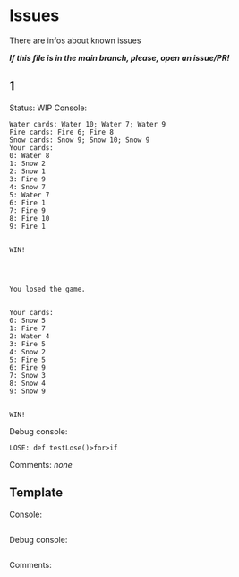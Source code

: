 # Issues
There are infos about known issues

***If this file is in the main branch, please, open an issue/PR!***
## 1
Status: WIP
Console:
```
Water cards: Water 10; Water 7; Water 9
Fire cards: Fire 6; Fire 8
Snow cards: Snow 9; Snow 10; Snow 9
Your cards:
0: Water 8
1: Snow 2
2: Snow 1
3: Fire 9
4: Snow 7
5: Water 7
6: Fire 1
7: Fire 9
8: Fire 10
9: Fire 1


WIN!




You losed the game.


Your cards:
0: Snow 5
1: Fire 7
2: Water 4
3: Fire 5
4: Snow 2
5: Fire 5
6: Fire 9
7: Snow 3
8: Snow 4
9: Snow 9


WIN!
```
Debug console:
```
LOSE: def testLose()>for>if
```
Comments: *none*
## Template
Console:
```
```
Debug console:
```
```
Comments:
